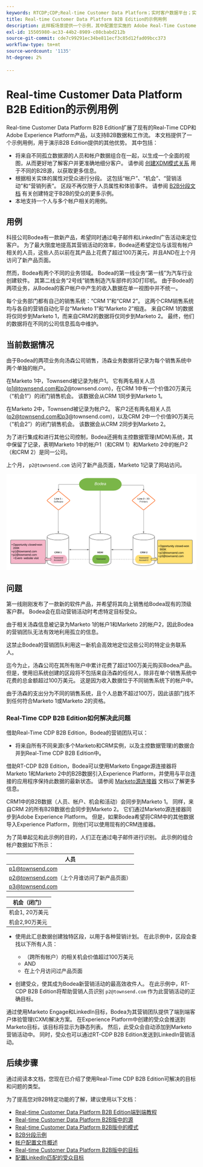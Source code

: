 ```yaml
---
keywords: RTCDP;CDP;Real-time Customer Data Platform；实时客户数据平台；实时CDP;RTCDP
title: Real-time Customer Data Platform B2B Edition的示例用例
description: 此样板场景提供一个示例，其中配置您实施的 Adobe Real-Time Customer Data Platform B2B 版本。
exl-id: 15505980-ac33-44b2-8989-c08cbabd212b
source-git-commit: cde7c99291ec34be811ecf3c85d12fad09bcc373
workflow-type: tm+mt
source-wordcount: '1135'
ht-degree: 2%

---
```


# Real-time Customer Data Platform B2B Edition的示例用例

Real-time Customer Data Platform B2B Edition扩展了现有的Real-Time CDP和Adobe Experience Platform产品，以支持B2B数据和工作流。 本文档提供了一个示例用例，用于演示B2B Edition提供的其他优势。 其中包括：

- 将来自不同孤立数据源的人员和帐户数据组合在一起，以生成一个全面的视图，从而更好地了解客户并更准确地细分客户。 请参阅 [创建XDM模式关系](./schemas/b2b.md) 用于不同的B2B源，以获取更多信息。
- 根据相关实体的属性对受众进行分段。 这包括“帐户”、“机会”、“营销活动”和“营销列表”。 区段不再仅限于人员属性和体验事件。 请参阅 [B2B分段文档](./segmentation/b2b.md) 有关创建特定于B2B的受众的更多示例。
- 本地支持一个人与多个帐户相关的用例。

## 用例

科技公司Bodea有一款新产品，希望同时通过电子邮件和LinkedIn广告活动来定位客户。 为了最大限度地提高其营销活动的效率，Bodea还希望定位与该现有帐户相关的人员，这些人员以前在其产品上花费了超过100万美元，并且AND在上个月访问了新产品页面。

然而，Bodea有两个不同的业务领域。 Bodea的第一线业务“第一线”为汽车行业创建软件。 其第二线业务“2号线”销售制造汽车部件的3D打印机。 由于Bodea的两项业务，从Bodea的客户帐户中产生的收入数据在单一视图中并不统一。

每个业务部门都有自己的销售系统：“CRM 1”和“CRM 2”。 这两个CRM销售系统均与各自的营销自动化平台“Marketo 1”和“Marketo 2”相连。 来自CRM 1的数据将仅同步到Marketo 1，而来自CRM2的数据将仅同步到Marketo 2。 最终，他们的数据将在不同的公司信息孤岛中维护。

## 当前数据情况

由于Bodea的两项业务向汤森公司销售，汤森业务数据将记录为每个销售系统中两个单独的帐户。

在Marketo 1中，Townsend被记录为帐户1。 它有两名相关人员(p1@townsend.com和p2@townsend.com)，在CRM 1中有一个价值20万美元（“机会1”）的闭门销售机会。 该数据会从CRM 1同步到Marketo 1。

在Marketo 2中，Townsend被记录为帐户2。 客户2还有两名相关人员(p2@townsend.com和p3@townsend.com)，以及CRM 2中一个价值90万美元（“机会2”）的闭门销售机会。 该数据会从CRM 2同步到Marketo 2。

为了进行集成和进行其他公司控制，Bodea还拥有主控数据管理(MDM)系统，其中保留了记录，表明Marketo 1中的帐户1（和CRM 1）和Marketo 2中的帐户2（和CRM 2）是同一公司。

上个月， `p2@townsend.com` 访问了新产品页面，Marketo 1记录了网站访问。

![帐户信息图](./assets/account-info.png)

## 问题

第一线刚刚发布了一款新的软件产品，并希望将其向上销售给Bodea现有的顶级客户群。 Bodea会在启动营销活动时考虑特定目标受众。

由于相关汤森信息被记录为Marketo 1的帐户1和Marketo 2的帐户2，因此Bodea的营销团队无法有效地利用孤立的信息。

这禁止Bodea的营销团队利用这一新机会高效地定位这些公司的特定业务联系人。

迄今为止，汤森公司在其所有账户中累计花费了超过100万美元购买Bodea产品。 但是，使用旧系统创建的区段将不包括来自汤森的任何人，除非在单个销售系统中花费的总金额超过100万美元。 这是因为收入数据位于不同销售系统下的帐户中。

由于汤森的支出分为不同的销售系统，且个人总数不超过100万，因此该部门找不到任何符合Marketo 1或Marketo 2的资格。

### Real-Time CDP B2B Edition如何解决此问题

借助Real-Time CDP B2B Edition，Bodea的营销团队可以：

- 将来自所有不同来源(多个Marketo和CRM实例，以及主控数据管理)的数据合并到Real-Time CDP B2B Edition中。

借助RT-CDP B2B Edition，Bodea可以使用Marketo Engage源连接器将Marketo 1和Marketo 2中的B2B数据引入Experience Platform，并使用与平台连接的应用程序保持此数据的最新状态。 请参阅 [Marketo源连接器](../sources/connectors/adobe-applications/marketo/marketo.md) 文档以了解更多信息。

CRM1中的B2B数据（人员、帐户、机会和活动）会同步到Marketo 1。 同样，来自CRM 2的所有B2B数据也会同步到Marketo 2。 它们通过Marketo源连接器同步到Adobe Experience Platform。 但是，如果Bodea希望将CRM中的其他数据导入Experience Platform，则他们可以使用现有的CRM连接器。

为了简单起见和此示例的目的，人们正在通过电子邮件进行识别。 此示例的组合帐户数据如下所示：

| 人员 |
|---|
| p1@townsend.com |
| p2@townsend.com（上个月谁访问了新产品页面） |
| p3@townsend.com |

| 机会（闭门） |
|---|
| 机会1, 20万美元 |
| 机会2,90万美元 |

- 使用此汇总数据创建独特区段，以用于各种营销计划。 在此示例中，区段会查找以下所有人员：

   - （跨所有帐户）的相关机会价值超过100万美元
   - AND
   - 在上个月访问过产品页面

- 创建受众，使其成为Bodea新营销活动的最高效收件人。 在此示例中，RT-CDP B2B Edition将帮助营销人员识别 `p2@townsend.com` 作为此营销活动的正确目标。

通过使用Marketo Engage和LinkedIn目标，Bodea为其营销团队提供了端到端客户体验管理(CXM)解决方案。 在Experience Platform中创建的受众会推送到Marketo目标，该目标将显示为静态列表。 然后，此受众会自动添加到Marketo营销活动中。 同时，受众也可以通过RT-CDP B2B Edition发送到LinkedIn营销活动。

## 后续步骤

通过阅读本文档，您现在已介绍了使用Real-Time CDP B2B Edition可解决的目标和问题的类型。

为了提高您对B2B特定功能的了解，建议使用以下文档：

- [Real-time Customer Data Platform B2B Edition端到端教程](./b2b-tutorial.md)
- [Real-time Customer Data Platform B2B版中的源](./sources/b2b.md)
- [Real-time Customer Data Platform B2B版中的模式](./schemas/b2b.md)
- [B2B分段示例](./segmentation/b2b.md)
- [帐户配置文件概述](./accounts/account-profile-overview.md)
- [Real-time Customer Data Platform B2B版中的目标](./destinations/b2b.md)
- [配置LinkedIn匹配的受众目标](../destinations/catalog/social/linkedin.md)
